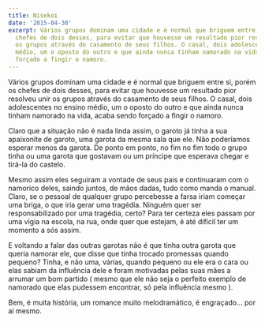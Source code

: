 ```yaml
---
title: Nisekoi
date: '2015-04-30'
excerpt: Vários grupos dominam uma cidade e é normal que briguem entre si, porém os
  chefes de dois desses, para evitar que houvesse um resultado pior resolveu unir
  os grupos através do casamento de seus filhos. O casal, dois adolescentes no ensino
  médio, um o oposto do outro e que ainda nunca tinham namorado na vida, acaba sendo
  forçado a fingir o namoro.
---
```




Vários grupos dominam uma cidade e é normal que briguem entre si, porém
os chefes de dois desses, para evitar que houvesse um resultado pior
resolveu unir os grupos através do casamento de seus filhos. O casal,
dois adolescentes no ensino médio, um o oposto do outro e que ainda
nunca tinham namorado na vida, acaba sendo forçado a fingir o namoro.

Claro que a situação não é nada linda assim, o garoto já tinha a sua
apaixonite de garoto, uma garota da mesma sala que ele. Não poderíamos
esperar menos da garota. De ponto em ponto, no fim no fim todo o grupo
tinha ou uma garota que gostavam ou um príncipe que esperava chegar e
tirá-la do castelo.

Mesmo assim eles seguiram a vontade de seus pais e continuaram com o
namorico deles, saindo juntos, de mãos dadas, tudo como manda o manual.
Claro, se o pessoal de qualquer grupo percebesse a farsa iriam começar
uma briga, o que iria gerar uma tragédia. Ninguém quer ser
responsabilizado por uma tragédia, certo? Para ter certeza eles passam
por uma vigia na escola, na rua, onde quer que estejam, é até difícil
ter um momento a sós assim.

E voltando a falar das outras garotas não é que tinha outra garota que
queria namorar ele, que disse que tinha trocado promessas quando
pequeno? Tinha, e não uma, várias, quando pequeno ou ele era o cara ou
elas sabiam da influência dele e foram motivadas pelas suas mães a
arrumar um bom partido ( mesmo que ele não seja o perfeito exemplo de
namorado que elas pudessem encontrar, só pela influência mesmo ).

Bem, é muita história, um romance muito melodramático, é engraçado… por
aí mesmo.



